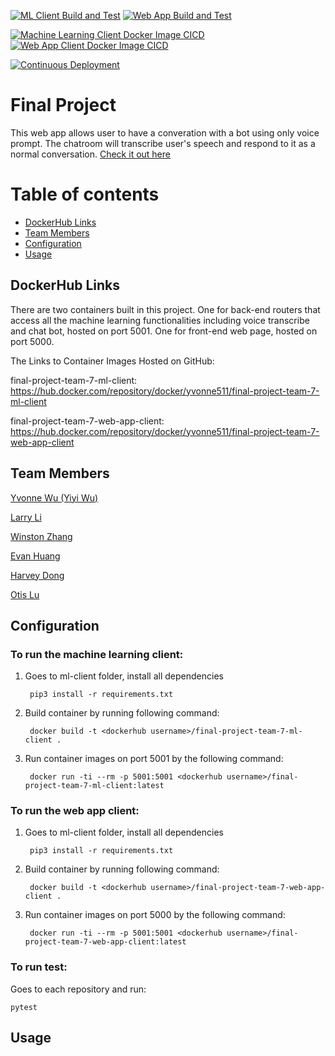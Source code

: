 [![ML Client Build and Test](https://github.com/software-students-fall2022/final-project-team-7/actions/workflows/ml-client.yml/badge.svg)](https://github.com/software-students-fall2022/final-project-team-7/actions/workflows/ml-client.yml)
[![Web App Build and Test](https://github.com/software-students-fall2022/final-project-team-7/actions/workflows/web-app.yml/badge.svg)](https://github.com/software-students-fall2022/final-project-team-7/actions/workflows/web-app.yml)

[![Machine Learning Client Docker Image CICD](https://github.com/software-students-fall2022/final-project-team-7/actions/workflows/ml-docker-image.yml/badge.svg)](https://github.com/software-students-fall2022/final-project-team-7/actions/workflows/ml-docker-image.yml)
[![Web App Client Docker Image CICD](https://github.com/software-students-fall2022/final-project-team-7/actions/workflows/web-app-client.yml/badge.svg)](https://github.com/software-students-fall2022/final-project-team-7/actions/workflows/web-app-client.yml)

[![Continuous Deployment](https://github.com/software-students-fall2022/final-project-team-7/actions/workflows/deploy.yml/badge.svg)](https://github.com/software-students-fall2022/final-project-team-7/actions/workflows/deploy.yml)
# Final Project

This web app allows user to have a converation with a bot using only voice prompt. The chatroom will transcribe user's speech and respond to it as a normal conversation. [Check it out here](http://104.131.177.209/)

Table of contents
=================
* [DockerHub Links](#dockerhub-links)
* [Team Members](#team-members)
* [Configuration](#configuration)
* [Usage](#usage)

## DockerHub Links

There are two containers built in this project. One for back-end routers that access all the machine learning functionalities including voice transcribe and chat bot, hosted on port 5001. One for front-end web page, hosted on port 5000.

The Links to Container Images Hosted on GitHub:

final-project-team-7-ml-client: https://hub.docker.com/repository/docker/yvonne511/final-project-team-7-ml-client


final-project-team-7-web-app-client: https://hub.docker.com/repository/docker/yvonne511/final-project-team-7-web-app-client

## Team Members
[Yvonne Wu (Yiyi Wu)](https://github.com/Yvonne511)

[Larry Li](https://github.com/86larryli)

[Winston Zhang](https://github.com/Midas0231)

[Evan Huang](https://github.com/EV9H)

[Harvey Dong](https://github.com/junyid)

[Otis Lu](https://github.com/OtisL99)

## Configuration

### To run the machine learning client:

1. Goes to ml-client folder, install all dependencies

        pip3 install -r requirements.txt

2. Build container by running following command:

        docker build -t <dockerhub username>/final-project-team-7-ml-client .

3. Run container images on port 5001 by the following command:

        docker run -ti --rm -p 5001:5001 <dockerhub username>/final-project-team-7-ml-client:latest

### To run the web app client:

1. Goes to ml-client folder, install all dependencies

        pip3 install -r requirements.txt

2. Build container by running following command:

        docker build -t <dockerhub username>/final-project-team-7-web-app-client .

3. Run container images on port 5000 by the following command:

        docker run -ti --rm -p 5001:5001 <dockerhub username>/final-project-team-7-web-app-client:latest

### To run test:

Goes to each repository and run:

    pytest

## Usage


